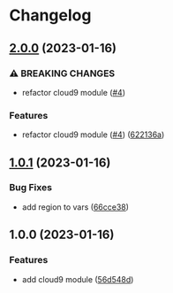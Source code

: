 # Changelog

## [2.0.0](https://github.com/johnnyrockets/terraform-modules/compare/v1.0.1...v2.0.0) (2023-01-16)


### ⚠ BREAKING CHANGES

* refactor cloud9 module ([#4](https://github.com/johnnyrockets/terraform-modules/issues/4))

### Features

* refactor cloud9 module ([#4](https://github.com/johnnyrockets/terraform-modules/issues/4)) ([622136a](https://github.com/johnnyrockets/terraform-modules/commit/622136aff1ee228848c6ab7c53478294b1eabf9d))

## [1.0.1](https://github.com/johnnyrockets/terraform-modules/compare/v1.0.0...v1.0.1) (2023-01-16)


### Bug Fixes

* add region to vars ([66cce38](https://github.com/johnnyrockets/terraform-modules/commit/66cce38c755ede8f5c9d14a805eda46175a14382))

## 1.0.0 (2023-01-16)


### Features

* add cloud9 module ([56d548d](https://github.com/johnnyrockets/terraform-modules/commit/56d548dcff4d7c725f735df87eb0f90b5880dbf9))
